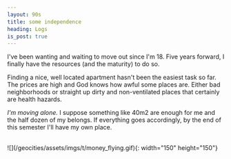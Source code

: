 ```yaml
---
layout: 90s
title: some independence
heading: Logs
is_post: true
---
```


I've been wanting and waiting to move out since I'm 18. Five years forward, I
finally have the resources (and the maturity) to do so.

Finding a nice, well located apartment hasn't been the easiest task so far. The
prices are high and God knows how awful some places are. Either bad
neighborhoods or straight up dirty and non-ventilated places that certainly are
health hazards.

*I'm moving alone.* I suppose something like 40m2 are enough for me and the
half dozen of my belongs. If everything goes accordingly, by the end of this
semester I'll have my own place.

<br />
![](/geocities/assets/imgs/t/money_flying.gif){: width="150" height="150"}
